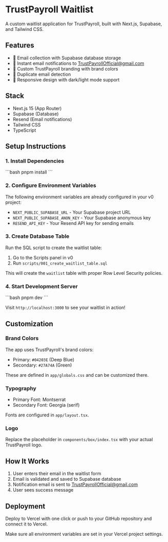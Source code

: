 # TrustPayroll Waitlist

A custom waitlist application for TrustPayroll, built with Next.js, Supabase, and Tailwind CSS.

## Features

- 🔸 Email collection with Supabase database storage
- 🔸 Instant email notifications to TrustPayrollOfficial@gmail.com
- 🔸 Custom TrustPayroll branding with brand colors
- 🔸 Duplicate email detection
- 🔸 Responsive design with dark/light mode support

## Stack

- Next.js 15 (App Router)
- Supabase (Database)
- Resend (Email notifications)
- Tailwind CSS
- TypeScript

## Setup Instructions

### 1. Install Dependencies

\`\`\`bash
pnpm install
\`\`\`

### 2. Configure Environment Variables

The following environment variables are already configured in your v0 project:

- `NEXT_PUBLIC_SUPABASE_URL` - Your Supabase project URL
- `NEXT_PUBLIC_SUPABASE_ANON_KEY` - Your Supabase anonymous key
- `RESEND_API_KEY` - Your Resend API key for sending emails

### 3. Create Database Table

Run the SQL script to create the waitlist table:

1. Go to the Scripts panel in v0
2. Run `scripts/001_create_waitlist_table.sql`

This will create the `waitlist` table with proper Row Level Security policies.

### 4. Start Development Server

\`\`\`bash
pnpm dev
\`\`\`

Visit `http://localhost:3000` to see your waitlist in action!

## Customization

### Brand Colors

The app uses TrustPayroll's brand colors:
- Primary: `#04203E` (Deep Blue)
- Secondary: `#27A74A` (Green)

These are defined in `app/globals.css` and can be customized there.

### Typography

- Primary Font: Montserrat
- Secondary Font: Georgia (serif)

Fonts are configured in `app/layout.tsx`.

### Logo

Replace the placeholder in `components/box/index.tsx` with your actual TrustPayroll logo.

## How It Works

1. User enters their email in the waitlist form
2. Email is validated and saved to Supabase database
3. Notification email is sent to TrustPayrollOfficial@gmail.com
4. User sees success message

## Deployment

Deploy to Vercel with one click or push to your GitHub repository and connect it to Vercel.

Make sure all environment variables are set in your Vercel project settings.
